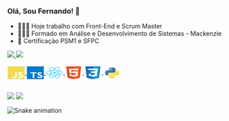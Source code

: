 ### Olá, Sou Fernando! 👋

- 👨🏻‍💻 Hoje trabalho com Front-End e Scrum Master</h5>
- 👨🏻‍🎓 Formado em Análise e Desenvolvimento de Sistemas - Mackenzie
- 📃 Certificação PSM1 e SFPC



<div align="30">
  <a href="https://github.com/fernandofrazao">
  <img height="180em" src="https://github-readme-stats.vercel.app/api?username=fernandofrazao&show_icons=true&theme=dracula&include_all_commits=true&count_private=true"/>
  <img height="180em" src="https://github-readme-stats.vercel.app/api/top-langs/?username=fernandofrazao&layout=compact&langs_count=7&theme=dracula"/>
</div>
<div style="display: inline_block"><br>
  <img align="center" alt="fernandofrazao-Js" height="30" width="40" src="https://raw.githubusercontent.com/devicons/devicon/master/icons/javascript/javascript-plain.svg">
  <img align="center" alt="Rafa-Ts" height="30" width="40" src="https://raw.githubusercontent.com/devicons/devicon/master/icons/typescript/typescript-plain.svg">
  <img align="center" alt="fernandofrazao-React" height="30" width="40" src="https://raw.githubusercontent.com/devicons/devicon/master/icons/react/react-original.svg">
  <img align="center" alt="fernandofrazao-HTML" height="30" width="40" src="https://raw.githubusercontent.com/devicons/devicon/master/icons/html5/html5-original.svg">
  <img align="center" alt="fernandofrazao-CSS" height="30" width="40" src="https://raw.githubusercontent.com/devicons/devicon/master/icons/css3/css3-original.svg">
  <img align="center" alt="fernandofrazao-Python" height="30" width="40" src="https://raw.githubusercontent.com/devicons/devicon/master/icons/python/python-original.svg">
    
  ##
 
<div> 
  <a href = "mailto:contatofernandorobertofrazao@gmail.com"><img src="https://img.shields.io/badge/-Gmail-%23333?style=for-the-badge&logo=gmail&logoColor=white" target="_blank"></a>
  <a href="https://www.linkedin.com/in/fernandorobertofrazao/" target="_blank"><img src="https://img.shields.io/badge/-LinkedIn-%230077B5?style=for-the-badge&logo=linkedin&logoColor=white" target="_blank"></a> 

 ![Snake animation](https://github.com/fernandofrazao/fernandofrazao/blob/output/github-contribution-grid-snake.svg)
  
</div>

